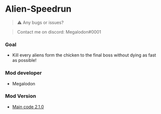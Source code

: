 # Alien-Speedrun

> ⚠️ Any bugs or issues?

> Contact me on discord: Megalodon#0001

### Goal
* Kill every aliens form the chicken to the final boss without dying as fast as possible!

### Mod developer
* Megalodon

### Mod Version
* [Main code 2.1.0](https://github.com/TheGreatMegalodon/Alien-Speedrun/blob/main/Alien-Speedrun.js)
